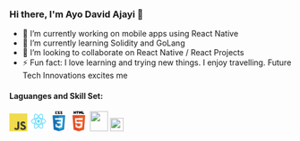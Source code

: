 ### Hi there, I'm Ayo David Ajayi 👋

- 🔭 I’m currently working on mobile apps using React Native
- 🌱 I’m currently learning Solidity and GoLang
- 👯 I’m looking to collaborate on React Native / React Projects
- ⚡ Fun fact: I love learning and trying new things. I enjoy travelling.  Future Tech Innovations excites me

#### Laguanges and Skill Set:

<img src="https://raw.githubusercontent.com/github/explore/80688e429a7d4ef2fca1e82350fe8e3517d3494d/topics/javascript/javascript.png" width="32" height="32"> <img src="https://raw.githubusercontent.com/github/explore/80688e429a7d4ef2fca1e82350fe8e3517d3494d/topics/react/react.png" width="32" height="36"> <img src="https://raw.githubusercontent.com/github/explore/80688e429a7d4ef2fca1e82350fe8e3517d3494d/topics/css/css.png" width="32" height="36"> <img src="https://raw.githubusercontent.com/github/explore/80688e429a7d4ef2fca1e82350fe8e3517d3494d/topics/html/html.png" width="32" height="36"> <img src="https://raw.githubusercontent.com/jmnote/z-icons/master/svg/bootstrap.svg" width="32" height="36"> <img src="https://raw.githubusercontent.com/jmnote/z-icons/master/16x16/python.png" width="24" height="24"> 



